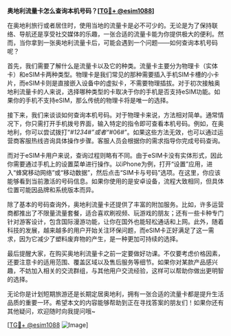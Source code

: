 **奥地利流量卡怎么查询本机号码？[[TG💪+ @esim1088](https://t.me/s/esim1088)]**

在奥地利旅行或者居住时，使用当地的流量卡是必不可少的。无论是为了保持联络、导航还是享受社交媒体的乐趣，一张合适的流量卡能为你提供极大的便利。然而，当你拿到一张奥地利流量卡后，可能会遇到一个问题——如何查询本机号码呢？

首先，我们需要了解什么是流量卡以及它的种类。流量卡主要分为物理卡（实体卡）和eSIM卡两种类型。物理卡是我们常见的那种需要插入手机SIM卡槽的小卡片，而eSIM卡则是直接嵌入设备中的虚拟卡，不需要物理插拔。对于初次接触奥地利流量卡的人来说，选择哪种类型的卡取决于你的手机是否支持eSIM功能。如果你的手机不支持eSIM，那么传统的物理卡将是唯一的选择。

接下来，我们来谈谈如何查询本机号码。对于物理卡来说，方法相对简单。通常情况下，你只需打开手机拨号界面，输入特定的指令即可查看本机号码。例如，在奥地利，你可以尝试拨打“*#1234#”或者“*#06#”。如果这些方法无效，也可以通过运营商客服热线咨询具体操作步骤。客服人员会根据你的需求指导你完成号码查询。

而对于eSIM卡用户来说，查询过程则略有不同。由于eSIM卡没有实体形式，因此你需要通过手机上的设置菜单进行操作。以iPhone为例，打开“设置”应用，进入“蜂窝移动网络”或“移动数据”，然后点击“SIM卡与号码”选项。在这里，你应该能够看到当前激活的号码信息。如果你使用的是安卓设备，流程大致相同，但具体位置可能因品牌和系统版本而异。

除了基本的号码查询外，奥地利流量卡还提供了丰富的附加服务。比如，许多运营商都推出了不限量流量套餐，适合喜欢刷视频、玩游戏的朋友；还有一些卡种专门针对游客设计，包含国际漫游功能，让你在国外也能轻松通话和上网。此外，随着科技的发展，越来越多的用户开始关注环保问题，而eSIM卡正好满足了这一需求，因为它减少了塑料废弃物的产生，是一种更加可持续的选择。

最后提醒大家，在购买奥地利流量卡之前一定要做好功课。不仅要考虑价格因素，还要注意卡的适用范围、覆盖区域以及售后服务等细节。如果你对某款产品感兴趣，不妨加入相关的交流群组，与其他用户交流经验，这样可以帮助你做出更明智的选择。

无论你是计划短期旅游还是长期定居奥地利，拥有一张合适的流量卡都是提升生活品质的重要一环。希望本文的内容能够帮助到正在寻找答案的朋友们！如果你还有其他疑问，欢迎随时向我提问哦~

[[TG💪+ @esim1088](https://t.me/s/esim1088) ![Image](https://i.postimg.cc/4NQfJmqS/Snipaste-2025-05-13-00-14-12.png)]